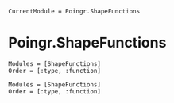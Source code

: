 ```@meta
CurrentModule = Poingr.ShapeFunctions
```

# Poingr.ShapeFunctions

```@index
Modules = [ShapeFunctions]
Order = [:type, :function]
```

```@autodocs
Modules = [ShapeFunctions]
Order = [:type, :function]
```
